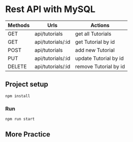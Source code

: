 # Rest API with MySQL 

| Methods	| Urls	                | Actions
| --------- | --------------------- | ---------------------- |
| GET       | api/tutorials         | get all Tutorials
| GET       | api/tutorials/:id     | get Tutorial by id
| POST      | api/tutorials         | add new Tutorial
| PUT       | api/tutorials/:id     | update Tutorial by id
| DELETE    | api/tutorials/:id     | remove Tutorial by id

## Project setup
```
npm install
```

### Run
```
npm run start
```

## More Practice
